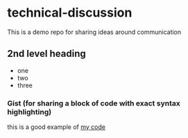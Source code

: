 # technical-discussion
This is a demo repo for sharing ideas around communication

## 2nd level heading
* one
* two
* three

### Gist (for sharing a block of code with exact syntax highlighting)
this is a good example of [my code](https://gist.github.com/nkngocs/a0d8257fce76b5e44d1217c276e47d22)
